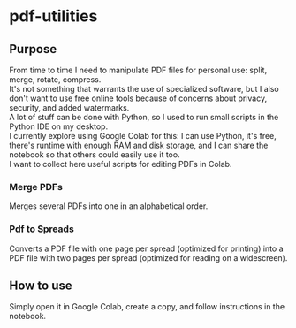 # pdf-utilities


## Purpose

From time to time I need to manipulate PDF files for personal use: split, merge, rotate, compress.  
It's not something that warrants the use of specialized software, but I also don't want to use free online tools because of concerns about privacy, security, and added watermarks.  
A lot of stuff can be done with Python, so I used to run small scripts in the Python IDE on my desktop.  
I currently explore using Google Colab for this: I can use Python, it's free, there's runtime with enough RAM and disk storage, and I can share the notebook so that others could easily use it too.  
I want to collect here useful scripts for editing PDFs in Colab.

### Merge PDFs  
Merges several PDFs into one in an alphabetical order.  

### Pdf to Spreads  
Converts a PDF file with one page per spread (optimized for printing) into a PDF file with two pages per spread (optimized for reading on a widescreen). 

## How to use

Simply open it in Google Colab, create a copy, and follow instructions in the notebook. 
